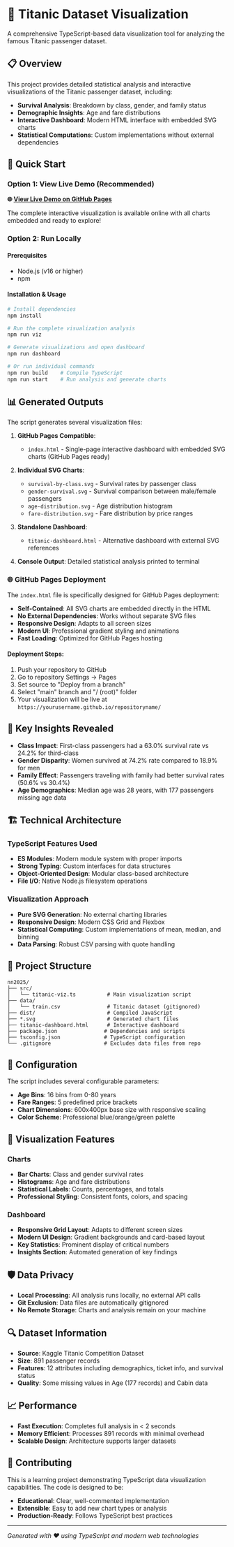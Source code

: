# 🚢 Titanic Dataset Visualization

A comprehensive TypeScript-based data visualization tool for analyzing the famous Titanic passenger dataset.

## 📋 Overview

This project provides detailed statistical analysis and interactive visualizations of the Titanic passenger dataset, including:

- **Survival Analysis**: Breakdown by class, gender, and family status
- **Demographic Insights**: Age and fare distributions
- **Interactive Dashboard**: Modern HTML interface with embedded SVG charts
- **Statistical Computations**: Custom implementations without external dependencies

## 🚀 Quick Start

### Option 1: View Live Demo (Recommended)
**🌐 [View Live Demo on GitHub Pages](https://glebdementev.github.io/nn2025/)**

The complete interactive visualization is available online with all charts embedded and ready to explore!

### Option 2: Run Locally

#### Prerequisites
- Node.js (v16 or higher)
- npm

#### Installation & Usage

```bash
# Install dependencies
npm install

# Run the complete visualization analysis
npm run viz

# Generate visualizations and open dashboard
npm run dashboard

# Or run individual commands
npm run build    # Compile TypeScript
npm run start    # Run analysis and generate charts
```

## 📊 Generated Outputs

The script generates several visualization files:

1. **GitHub Pages Compatible**:
   - `index.html` - Single-page interactive dashboard with embedded SVG charts (GitHub Pages ready)

2. **Individual SVG Charts**:
   - `survival-by-class.svg` - Survival rates by passenger class
   - `gender-survival.svg` - Survival comparison between male/female passengers
   - `age-distribution.svg` - Age distribution histogram
   - `fare-distribution.svg` - Fare distribution by price ranges

3. **Standalone Dashboard**:
   - `titanic-dashboard.html` - Alternative dashboard with external SVG references

4. **Console Output**: Detailed statistical analysis printed to terminal

### 🌐 GitHub Pages Deployment

The `index.html` file is specifically designed for GitHub Pages deployment:

- **Self-Contained**: All SVG charts are embedded directly in the HTML
- **No External Dependencies**: Works without separate SVG files
- **Responsive Design**: Adapts to all screen sizes
- **Modern UI**: Professional gradient styling and animations
- **Fast Loading**: Optimized for GitHub Pages hosting

#### Deployment Steps:
1. Push your repository to GitHub
2. Go to repository Settings → Pages
3. Set source to "Deploy from a branch"
4. Select "main" branch and "/ (root)" folder
5. Your visualization will be live at `https://yourusername.github.io/repositoryname/`

## 🎯 Key Insights Revealed

- **Class Impact**: First-class passengers had a 63.0% survival rate vs 24.2% for third-class
- **Gender Disparity**: Women survived at 74.2% rate compared to 18.9% for men
- **Family Effect**: Passengers traveling with family had better survival rates (50.6% vs 30.4%)
- **Age Demographics**: Median age was 28 years, with 177 passengers missing age data

## 🏗️ Technical Architecture

### TypeScript Features Used
- **ES Modules**: Modern module system with proper imports
- **Strong Typing**: Custom interfaces for data structures
- **Object-Oriented Design**: Modular class-based architecture
- **File I/O**: Native Node.js filesystem operations

### Visualization Approach
- **Pure SVG Generation**: No external charting libraries
- **Responsive Design**: Modern CSS Grid and Flexbox
- **Statistical Computing**: Custom implementations of mean, median, and binning
- **Data Parsing**: Robust CSV parsing with quote handling

## 📁 Project Structure

```
nn2025/
├── src/
│   └── titanic-viz.ts          # Main visualization script
├── data/
│   └── train.csv               # Titanic dataset (gitignored)
├── dist/                       # Compiled JavaScript
├── *.svg                       # Generated chart files
├── titanic-dashboard.html      # Interactive dashboard
├── package.json               # Dependencies and scripts
├── tsconfig.json              # TypeScript configuration
└── .gitignore                 # Excludes data files from repo
```

## 🔧 Configuration

The script includes several configurable parameters:

- **Age Bins**: 16 bins from 0-80 years
- **Fare Ranges**: 5 predefined price brackets
- **Chart Dimensions**: 600x400px base size with responsive scaling
- **Color Scheme**: Professional blue/orange/green palette

## 🎨 Visualization Features

### Charts
- **Bar Charts**: Class and gender survival rates
- **Histograms**: Age and fare distributions
- **Statistical Labels**: Counts, percentages, and totals
- **Professional Styling**: Consistent fonts, colors, and spacing

### Dashboard
- **Responsive Grid Layout**: Adapts to different screen sizes
- **Modern UI Design**: Gradient backgrounds and card-based layout
- **Key Statistics**: Prominent display of critical numbers
- **Insights Section**: Automated generation of key findings

## 🛡️ Data Privacy

- **Local Processing**: All analysis runs locally, no external API calls
- **Git Exclusion**: Data files are automatically gitignored
- **No Remote Storage**: Charts and analysis remain on your machine

## 🔍 Dataset Information

- **Source**: Kaggle Titanic Competition Dataset
- **Size**: 891 passenger records
- **Features**: 12 attributes including demographics, ticket info, and survival status
- **Quality**: Some missing values in Age (177 records) and Cabin data

## 📈 Performance

- **Fast Execution**: Completes full analysis in < 2 seconds
- **Memory Efficient**: Processes 891 records with minimal overhead
- **Scalable Design**: Architecture supports larger datasets

## 🤝 Contributing

This is a learning project demonstrating TypeScript data visualization capabilities. The code is designed to be:

- **Educational**: Clear, well-commented implementation
- **Extensible**: Easy to add new chart types or analysis
- **Production-Ready**: Follows TypeScript best practices

---

*Generated with ❤️ using TypeScript and modern web technologies*
